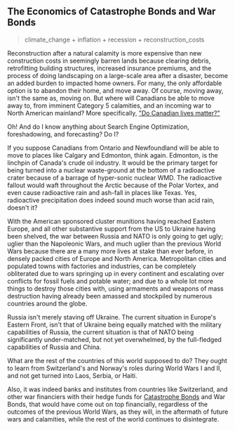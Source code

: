## The Economics of Catastrophe Bonds and War Bonds

>climate_change + inflation + recession + reconstruction_costs

Reconstruction after a natural calamity is more expensive than new construction costs in seemingly barren lands because clearing debris, retrofitting building structures, increased insurance premiums, and the process of doing landscaping on a large-scale area after a disaster, become an added burden to impacted home owners. For many, the only affordable option is to abandon their home, and move away. Of course, moving away, isn't the same as, moving on. But where will Canadians be able to move away to, from imminent Category 5 calamities, and an incoming war to North American mainland? More specifically, ["Do Canadian lives matter?"](https://duckduckgo.com/?hps=1&q=%22do+canadian+lives+matter%3F%22&ia=web) 

Oh! And do I know anything about Search Engine Optimization, foreshadowing, and forecasting? Do I?

If you suppose Canadians from Ontario and Newfoundland will be able to move to places like Calgary and Edmonton, think again. Edmonton, is the linchpin of Canada's crude oil industry. It would be the primary target for being turned into a nuclear waste-ground at the bottom of a radioactive crater because of a barrage of hyper-sonic nuclear WMD. The radioactive fallout would waft throughout the Arctic because of the Polar Vortex, and even cause radioactive rain and ash-fall in places like Texas. Yes, radioactive precipitation does indeed sound much worse than acid rain, doesn't it? 

With the American sponsored cluster munitions having reached Eastern Europe, and all other substantive support from the US to Ukraine having been shelved, the war between Russia and NATO is only going to get ugly; uglier than the Napoleonic Wars, and much uglier than the previous World Wars because there are a many more lives at stake than ever before, in densely packed cities of Europe and North America. Metropolitan cities and populated towns with factories and industries, can be completely obliterated due to wars springing up in every continent and escalating over conflicts for fossil fuels and potable water; and due to a whole lot more things to destroy those cities with, using armaments and weapons of mass destruction having already been amassed and stockpiled by numerous countries around the globe.  

Russia isn't merely staving off Ukraine. The current situation in Europe's Eastern Front, isn't that of Ukraine being equally matched with the military capabilities of Russia, the current situation is that of NATO being significantly under-matched, but not yet overwhelmed, by the full-fledged capabilities of Russia and China. 

What are the rest of the countries of this world supposed to do? They ought to learn from Switzerland's and Norway's roles during World Wars I and II, and not get turned into Laos, Serbia, or Haiti. 

Also, it was indeed banks and institutes from countries like Switzerland, and other war financiers with their hedge funds for [Catastrophe Bonds](https://www.youtube.com/watch?v=yjtgltYKmeM) and War Bonds, that would have come out on top financially, regardless of the outcomes of the previous World Wars, as they will, in the aftermath of future wars and calamities, while the rest of the world continues to disintegrate. 